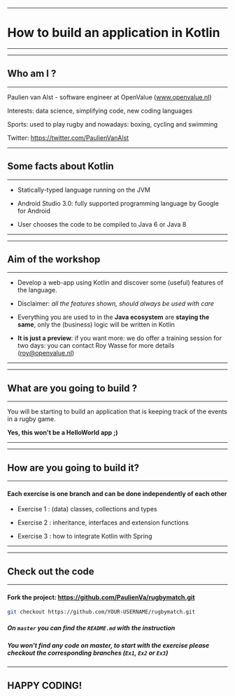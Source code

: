<!-- python3 -m http.server -->



****
# How to build an application in Kotlin


****

---

## Who am I ?
***

Paulien van Alst - software engineer at OpenValue (www.openvalue.nl)

Interests: data science, simplifying code, new coding languages

Sports: used to play rugby and nowadays: boxing, cycling and swimming

Twitter: https://twitter.com/PaulienVanAlst


---

## Some facts about Kotlin
****

- Statically-typed language running on the JVM 


- Android Studio 3.0: fully supported programming language by Google for Android


- User chooses the code to be compiled to Java 6 or Java 8
****


---
## Aim of the workshop
****

- Develop a web-app using Kotlin and discover some (useful) features of the language.

- Disclaimer: _all the features shown, should always be used with care_

- Everything you are used to in the **Java ecosystem** are **staying the same**, only the (business) logic will be written in Kotlin

- **It is just a preview**: if you want more: we do offer a training session for two days: you can contact Roy Wasse for more details (roy@openvalue.nl)
****
---
## What are you going to build ?
****
You will be starting to build an application that is keeping track of the events in a rugby game.

**Yes, this won't be a HelloWorld app ;)**


****

---
## How are you going to build it?
****

#### Each exercise is one branch and can be done independently of each other

- Exercise 1 : (data) classes, collections and types


- Exercise 2 : inheritance, interfaces and extension functions


- Exercise 3 : how to integrate Kotlin with Spring
****


---

## Check out the code
****

#### Fork the project: https://github.com/PaulienVa/rugbymatch.git

```bash
git checkout https://github.com/YOUR-USERNAME/rugbymatch.git
```

##### On `master` you can find the `README.md` with the instruction
##### You won't find any code on master, to start with the exercise please checkout the corresponding branches (`Ex1`, `Ex2` or `Ex3`) 
****


## HAPPY CODING!